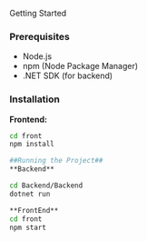 Getting Started
### Prerequisites

- Node.js
- npm (Node Package Manager)
- .NET SDK (for backend)
### Installation

**Frontend:**
   ```bash
   cd front
   npm install

##Running the Project##
**Backend**

cd Backend/Backend
dotnet run

**FrontEnd**
cd front
npm start
